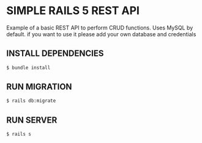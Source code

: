 # SIMPLE RAILS 5 REST API

Example of a basic REST API to perform CRUD functions. Uses MySQL by default. if you want to use it please add your own database and credentials

## INSTALL DEPENDENCIES
```bash
$ bundle install
```

## RUN MIGRATION
```bash
$ rails db:migrate
```

## RUN SERVER
```bash
$ rails s
```


